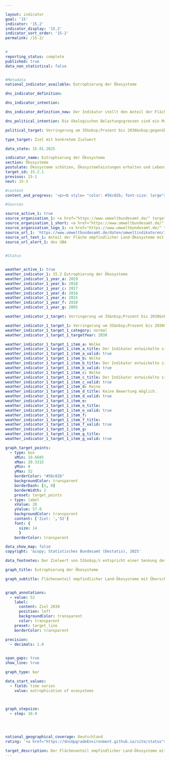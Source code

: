```yaml
---

layout: indicator        
goal: '15'        
indicator: '15.2'        
indicator_display: '15.2'        
indicator_sort_order: '15-2'        
permalink: /15-2/        
        

#
reporting_status: complete        
published: true        
data_non_statistical: false        


#Metadata        
national_indicator_available: Eutrophierung der Ökosysteme        

dns_indicator_definition:         

dns_indicator_intention:         

dns_indicator_definition_new: Der Indikator stellt den Anteil der Fläche empfindlicher Land-Ökosysteme (in Prozent) dar, bei der die ökologischen Belastungsgrenzen (Critical Loads) durch atmosphärische Stickstoffeinträge überschritten wurden, gemessen an der gesamten bewerteten Fläche empfindlicher Ökosysteme.        

dns_political_intention: Die ökologischen Belastungsgrenzen sind ein Maß für die Empfindlichkeit eines Ökosystems gegenüber dem Eintrag eines Schadstoffs. Liegen die Einträge von Luftschadstoffen unter diesen Belastungsgrenzen (Critical Loads), ist nach heutigem Stand des Wissens nicht mit schädlichen Wirkungen auf Struktur und Funktion eines Ökosystems zu rechnen. Fast die Hälfte aller Farn- und Blütenpflanzen, die in Deutschland in der Roten Liste aufgeführt werden, sind durch Nährstoffeinträge gefährdet.        

political_target: Verringerung um 35&nbsp;Prozent bis 2030&nbsp;gegenüber 2005        

type_target: Ziel mit konkretem Zielwert        

data_state: 15.01.2025        

indicator_name: Eutrophierung der Ökosysteme        
section: Ökosysteme        
postulate: Ökosysteme schützen, Ökosystemleistungen erhalten und Lebensräume bewahren        
target_id: 15.2.1        
previous: 15-1        
next: 15-3        

#content         
content_and_progress: '<p><b style= "color: #56c02b; font-size: large">15.2&nbsp;Eutrophierung der Ökosysteme</b><br><br>Stickstoff, der in Form von Ammoniak oder Stickoxiden in die Atmosphäre gelangt, kann gasförmig, gelöst im Regen oder als Bestandteil von Feinstaub in Ökosysteme eingetragen werden.<br><br>Ein übermäßiger Eintrag von Stickstoffverbindungen aus der Luft in terrestrische Ökosysteme kann zu Nährstoffungleichgewichten führen. Dies wirkt sich unter anderem auf die Artenzusammensetzung aus: Pflanzenarten, die stickstoffarme Standorte bevorzugen, werden von stickstoffliebenden Arten verdrängt. Zudem erhöht eine veränderte Nährstoffverfügbarkeit die Anfälligkeit vieler Pflanzen gegenüber Frost, Dürre oder Schädlingen. Die Folgen überhöhter Stickstoffeinträge zeigen sich häufig erst mit zeitlicher Verzögerung. Ebenso treten positive Effekte einer Reduktion der Einträge oftmals erst nach mehreren Jahren ein.<br><br>Die Emissionen von Ammoniak und Stickoxiden, die im Indikator 3.2.a „Emissionen von Luftschadstoffen“ erfasst werden, wirken sich direkt auf die Eutrophierung der Ökosysteme aus. Zu den Ökosystemen, die in die Berechnung des Indikators einbezogen werden, zählen insbesondere Wälder, natürliches Grünland, Moore, Sümpfe und Heiden.<br><br>Zur Bewertung der Stickstoffeinträge werden ökosystemspezifische Belastungsgrenzen herangezogen. Werden diese eingehalten, bleiben nach aktuellem Wissensstand die Struktur, Funktion und Artengemeinschaften eines Ökosystems erhalten. Insgesamt werden auf diese Weise rund elf Millionen Hektar erfasst&nbsp;–&nbsp;und damit nahezu ein Drittel der Fläche Deutschlands.<br><br>Im Jahr 2019&nbsp;lagen in Deutschland auf 69&nbsp;% der Fläche aller bewerteten empfindlichen Ökosysteme die Stickstoffeinträge oberhalb der jeweiligen Belastungsgrenzen. Besonders hohe Überschreitungen treten in Teilen Norddeutschlands auf, wo durch intensive Landwirtschaft große Mengen reaktiver Stickstoffverbindungen freigesetzt werden.<br><br>Zwischen 2000&nbsp;und 2015&nbsp;konnte der Anteil der Flächen mit Überschreitungen um 15&nbsp;Prozentpunkte gesenkt werden. Seither ist keine weitere Reduktion des Anteils der belasteten Flächen zu verzeichnen.<br><br>Die Berechnung des Indikators erfolgt durch das Umweltbundesamt (<abbr title="Umweltbundesamt" tabindex="0">UBA</abbr>) und stützt sich auf zwei Datensätze: Der erste ist der Critical-Load-Datensatz, den das <abbr title="Umweltbundesamt" tabindex="0">UBA</abbr> im Rahmen der internationalen Berichterstattung zur Genfer Luftreinhaltekonvention (<abbr title="Convention on Long-Range Transboundary Air Pollution (Genfer Luftreinhaltekonvention)" tabindex="0">CLRTAP</abbr>) bereitstellt. Grundlage hierfür sind unter anderem die Bodenübersichtskarte Deutschlands, die Karte der mittleren jährlichen Sickerwasserrate, die Landnutzungsverteilung sowie Klimadaten. Der zweite Datensatz ist eine Zeitreihe der Stickstoffeinträge in Deutschland, die im Rahmen des Projekts <abbr title="Pollutant INput and EcosysTem Impact" tabindex="0">PINETI</abbr> IV (Pollutant INput and EcosysTem Impact) berechnet wurde.</p>'                

#Sources        

source_active_1: true
source_organisation_1: <a href="https://www.umweltbundesamt.de/" target="_blank" onclick="return confirm_alert('des UBA', 'De')">Umweltbundesamt</a>
source_organisation_1_short: <a href="https://www.umweltbundesamt.de/" target="_blank" onclick="return confirm_alert('des UBA', 'De')">Umweltbundesamt</a>
source_organisation_logo_1: <a href="https://www.umweltbundesamt.de/" target="_blank" onclick="return confirm_alert('des UBA', 'De')"><img src="https://dnsTestEnvironment.github.io/dns-indicators/public/OrgImgDe/uba.png" alt="Umweltbundesamt" title=" Klicken Sie hier um zur Homepage der Organisation Umweltbundesamt zu gelangen." style="height:60px; width:148px; border:transparent"/></a>
source_url_1: 'https://www.umweltbundesamt.de/daten/umweltindikatoren/indikator-eutrophierung-durch-stickstoff'
source_url_text_1: Anteil der Fläche empfindlicher Land-Ökosysteme mit Überschreitung der Belastungsgrenzen für Eutrophierung
source_url_alert_1: des UBA
        

#Status        


weather_active_1: true
weather_indicator_1: 15.2 Eutrophierung der Ökosysteme
weather_indicator_1_year_a: 2019
weather_indicator_1_year_b: 2018
weather_indicator_1_year_c: 2017
weather_indicator_1_year_d: 2016
weather_indicator_1_year_e: 2015
weather_indicator_1_year_f: 2010
weather_indicator_1_year_g: 2005

weather_indicator_1_target: Verringerung um 35&nbsp;Prozent bis 2030&nbsp;gegenüber 2005

weather_indicator_1_target_1: Verringerung um 35&nbsp;Prozent bis 2030&nbsp;gegenüber 2005
weather_indicator_1_target_1_category: normal
weather_indicator_1_target_1_targetYear: 2030

weather_indicator_1_target_1_item_a: Wolke
weather_indicator_1_target_1_item_a_title: Der Indikator entwickelte sich in 2019 zwar in die gewünschte Richtung auf das Ziel zu, bei Fortsetzung der Entwicklung wäre das Ziel im Zieljahr aber um mehr als 20 % der Differenz zwischen Zielwert und dem Wert aus 2019 verfehlt worden.
weather_indicator_1_target_1_item_a_valid: true
weather_indicator_1_target_1_item_b: Wolke
weather_indicator_1_target_1_item_b_title: Der Indikator entwickelte sich in 2018 zwar in die gewünschte Richtung auf das Ziel zu, bei Fortsetzung der Entwicklung wäre das Ziel im Zieljahr aber um mehr als 20 % der Differenz zwischen Zielwert und dem Wert aus 2018 verfehlt worden.
weather_indicator_1_target_1_item_b_valid: true
weather_indicator_1_target_1_item_c: Wolke
weather_indicator_1_target_1_item_c_title: Der Indikator entwickelte sich in 2017 zwar in die gewünschte Richtung auf das Ziel zu, bei Fortsetzung der Entwicklung wäre das Ziel im Zieljahr aber um mehr als 20 % der Differenz zwischen Zielwert und dem Wert aus 2017 verfehlt worden.
weather_indicator_1_target_1_item_c_valid: true
weather_indicator_1_target_1_item_d: Keine
weather_indicator_1_target_1_item_d_title: Keine Bewertung möglich.
weather_indicator_1_target_1_item_d_valid: true
weather_indicator_1_target_1_item_e: 
weather_indicator_1_target_1_item_e_title: 
weather_indicator_1_target_1_item_e_valid: true
weather_indicator_1_target_1_item_f: 
weather_indicator_1_target_1_item_f_title: 
weather_indicator_1_target_1_item_f_valid: true
weather_indicator_1_target_1_item_g: 
weather_indicator_1_target_1_item_g_title: 
weather_indicator_1_target_1_item_g_valid: true        

graph_target_points:
  - type: box
    xMin: 19.6685
    xMax: 20.3315
    yMin: 0
    yMax: 52
    borderColor: "#56c02b"
    backgroundColor: transparent
    borderDash: [1, 0]
    borderWidth: 2
    preset: target_points
  - type: label
    xValue: 20
    yValue: 57.0
    backgroundColor: transparent
    content: ['Ziel: ','52']
    font: {
      size: 14
      }
    borderColor: transparent        

data_show_map: false        
copyright: '&copy; Statistisches Bundesamt (Destatis), 2025'        

data_footnotes: Der Zielwert von 52&nbsp;% entspricht einer Senkung des Flächenanteils um 35&nbsp;% gegenüber 2005.<br>• Aufgrund methodischer Änderungen sind die Ergebnisse mit denen aus den vorherigen Veröffentlichungen nicht vergleichbar.<br>• Die nächste Datenaktualisierung ist im Laufe des Jahres 2026&nbsp;geplant.        

graph_title: Eutrophierung der Ökosysteme        

graph_subtitle: Flächenanteil empfindlicher Land-Ökosysteme mit Überschreitung der Belastungsgrenzen für Eutrophierung        


graph_annotations:
  - value: 52
    label:
      content: Ziel 2030
      position: left
      backgroundColor: transparent
      color: transparent
    preset: target_line
    borderColor: transparent        

precision: 
  - decimals: 1.0
            

span_gaps: true        
show_line: true        

graph_type: bar                

data_start_values: 
  - field: time series
    value: eutrophication of ecosystems        

        

graph_stepsize: 
  - step: 10.0
            

                        

national_geographical_coverage: Deutschland                
rating: '<a href="https://dnsUpgradeEnvironment.github.io/site/status"><img src="https://sdg-indikatoren.de/public/Wettersymbole/Wolke.png" title="Der Indikator entwickelte sich in 2019 zwar in die gewünschte Richtung auf das Ziel zu, bei Fortsetzung der Entwicklung wäre das Ziel im Zieljahr aber um mehr als 20 % der Differenz zwischen Zielwert und dem Wert aus 2019 verfehlt worden." alt="Wettersymbol Wolke"/></a>'        

target_description: Der Flächenanteil empfindlicher Land-Ökosysteme mit Überschreitung der Belastungsgrenzen für Eutrophierung soll bis 2030&nbsp;auf höchstens 52&nbsp;Prozent gesenkt werden.<br><br>Ausgehend von der Zielformulierung liegt der Indikator 15.2&nbsp;bei Fortsetzung der Entwicklung der letzten sechs Jahre im Jahr 2030&nbsp;bei etwa 60&nbsp;Prozent. Wegen des großen Abstands zum politisch festgelegten Zielwert wird der Indikator 15.2&nbsp;für das Jahr 2019&nbsp;mit „Wolke“ bewertet.        
---
```


